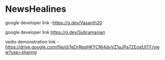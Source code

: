 # NewsHealines

google developer link -https://g.dev/Vasanth20

google developer link https://g.dev/Subramanian

vedio demonstration link - https://drive.google.com/file/d/1eDrReqHKYCNI4dvVZ1aJPa7ZEosfJtTF/view?usp=sharing
